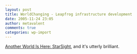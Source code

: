 ```yaml
---
layout: post
title: WorldChanging - Leapfrog infrastructure development
date: 2005-11-24 23:05
author: metavalent
comments: true
categories: wp-import
---
```

<a href="http://www.worldchanging.com/archives/003779.html">Another World Is Here: StarSight</a>, and it's utterly brilliant.

